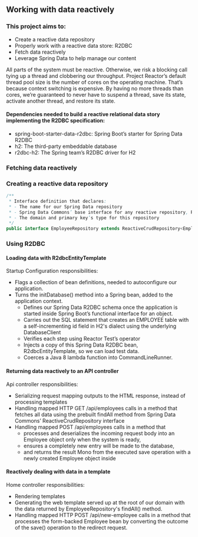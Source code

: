 ## Working with data reactively

### This project aims to:
- Create a reactive data repository
- Properly work with a reactive data store: R2DBC
- Fetch data reactively
- Leverage Spring Data to help manage our content

All parts of the system must be reactive. Otherwise, we risk a blocking call tying up a thread and clobbering our throughput. 
Project Reactor’s default thread pool size is the number of cores on the operating machine. That’s because context switching is expensive. By having no more threads than cores, we’re guaranteed to never have to suspend a thread, save its state, activate another thread, and restore its state.

#### Dependencies needed to build a reactive relational data story implementing the R2DBC specification:
- spring-boot-starter-data-r2dbc: Spring Boot’s starter for Spring Data R2DBC
- h2: The third-party embeddable database
- r2dbc-h2: The Spring team’s R2DBC driver for H2

### Fetching data reactively

### Creating a reactive data repository
```java
/**
 * Interface definition that declares:
 * - The name for our Spring Data repository
 * - Spring Data Commons’ base interface for any reactive repository, ReactiveCrudRepository as a parent interface
 * - The domain and primary key’s type for this repository
 */
public interface EmployeeRepository extends ReactiveCrudRepository<Employee, Long> {}
```

### Using R2DBC

#### Loading data with R2dbcEntityTemplate
Startup Configuration responsibilities:
- Flags a collection of bean definitions, needed to autoconfigure our application.
- Turns the initDatabase() method into a Spring bean, added to the application context.
  - Defines our Spring Data R2DBC schema once the application is started inside Spring Boot’s functional interface for an object.
  - Carries out the SQL statement that creates an EMPLOYEE table with a self-incrementing id field in H2's dialect using the underlying DatabaseClient
  - Verifies each step using Reactor Test’s operator
  - Injects a copy of this Spring Data R2DBC bean, R2dbcEntityTemplate, so we can load test data.
  - Coerces a Java 8 lambda function into CommandLineRunner.

  
  
#### Returning data reactively to an API controller
Api controller responsibilities:
- Serializing request mapping outputs to the HTML response, instead of processing templates
- Handling mapped HTTP GET /api/employees calls in a method that fetches all data using the prebuilt findAll method from Spring Data Commons’ ReactiveCrudRepository interface<br>
- Handling mapped POST /api/employees calls in a method that 
  - processes and deserializes the incoming request body into an Employee object only when the system is ready,
  - ensures a completely new entry will be made to the database,
  - and returns the result Mono<Employee> from the executed save operation with a newly created Employee object inside


#### Reactively dealing with data in a template
Home controller responsibilities:
- Rendering templates
- Generating the web template served up at the root of our domain with the data returned by EmployeeRepository's findAll() method.<br>
- Handling mapped HTTP POST /api/new-employee calls in a method that processes the form-backed Employee bean by converting the outcome of the save() operation to the redirect request.